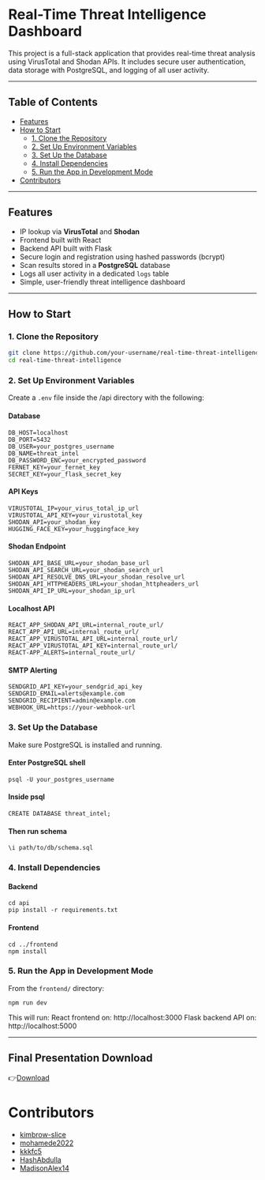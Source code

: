 # Real-Time Threat Intelligence Dashboard

This project is a full-stack application that provides real-time threat analysis using VirusTotal and Shodan APIs. It includes secure user authentication, data storage with PostgreSQL, and logging of all user activity.

---

## Table of Contents

- [Features](#features)
- [How to Start](#how-to-start)
  - [1. Clone the Repository](#1-clone-the-repository)
  - [2. Set Up Environment Variables](#2-set-up-environment-variables)
  - [3. Set Up the Database](#3-set-up-the-database)
  - [4. Install Dependencies](#4-install-dependencies)
  - [5. Run the App in Development Mode](#5-run-the-app-in-development-mode)
- [Contributors](#contributors)

---

## Features

- IP lookup via **VirusTotal** and **Shodan**
- Frontend built with React
- Backend API built with Flask
- Secure login and registration using hashed passwords (bcrypt)
- Scan results stored in a **PostgreSQL** database
- Logs all user activity in a dedicated `logs` table
- Simple, user-friendly threat intelligence dashboard

---

## How to Start

### 1. Clone the Repository

```bash
git clone https://github.com/your-username/real-time-threat-intelligence.git
cd real-time-threat-intelligence
```

### 2. Set Up Environment Variables
Create a ```.env``` file inside the /api directory with the following:

#### Database
```
DB_HOST=localhost
DB_PORT=5432
DB_USER=your_postgres_username
DB_NAME=threat_intel
DB_PASSWORD_ENC=your_encrypted_password
FERNET_KEY=your_fernet_key
SECRET_KEY=your_flask_secret_key
```

#### API Keys
```
VIRUSTOTAL_IP=your_virus_total_ip_url
VIRUSTOTAL_API_KEY=your_virustotal_key
SHODAN_API=your_shodan_key
HUGGING_FACE_KEY=your_huggingface_key
```

#### Shodan Endpoint
```
SHODAN_API_BASE_URL=your_shodan_base_url
SHODAN_API_SEARCH_URL=your_shodan_search_url
SHODAN_API_RESOLVE_DNS_URL=your_shodan_resolve_url
SHODAN_API_HTTPHEADERS_URL=your_shodan_httpheaders_url
SHODAN_API_IP_URL=your_shodan_ip_url
```

#### Localhost API
```
REACT_APP_SHODAN_API_URL=internal_route_url/
REACT_APP_API_URL=internal_route_url/
REACT_APP_VIRUSTOTAL_API_URL=internal_route_url/
REACT_APP_VIRUSTOTAL_API_KEY=internal_route_url/
REACT-APP_ALERTS=internal_route_url/
```

#### SMTP Alerting
```
SENDGRID_API_KEY=your_sendgrid_api_key
SENDGRID_EMAIL=alerts@example.com
SENDGRID_RECIPIENT=admin@example.com
WEBHOOK_URL=https://your-webhook-url
```

### 3. Set Up the Database
Make sure PostgreSQL is installed and running.
#### Enter PostgreSQL shell
```
psql -U your_postgres_username
```
#### Inside psql
```
CREATE DATABASE threat_intel;
```
#### Then run schema
```
\i path/to/db/schema.sql
```

### 4. Install Dependencies
#### Backend
```
cd api
pip install -r requirements.txt
```

#### Frontend
```
cd ../frontend
npm install
```

### 5. Run the App in Development Mode
From the ```frontend/``` directory:
```
npm run dev
```
This will run:
React frontend on: http://localhost:3000
Flask backend API on: http://localhost:5000

---

## Final Presentation Download
👉[Download](docs/final_presentation1.pdf)




# Contributors
- [kimbrow-slice](https://github.com/kimbrow-slice)
- [mohamede2022](https://github.com/mohamede2022)
- [kkkfc5](https://github.com/kkkfc5)
- [HashAbdulla](https://github.com/HashAbdulla)
- [MadisonAlex14](https://github.com/MadisonAlex14)

